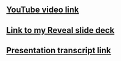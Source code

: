
## [YouTube video link](https://www.youtube.com/watch?v=OxI7D855Mno)

## [Link to my Reveal slide deck](https://alexey888888.github.io/TypeScriptPresentation/)

## [Presentation transcript link](https://docs.google.com/document/d/1y5euFR94Ebch2BrTAUbxKHwxqR6uxmKYRpvBKknn9gQ/edit?usp=sharing)
